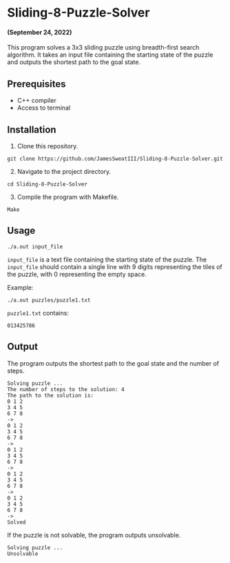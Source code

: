 # Sliding-8-Puzzle-Solver
#### (September 24, 2022)

This program solves a 3x3 sliding puzzle using breadth-first search algorithm. It takes an input file containing the starting state of the puzzle and outputs the shortest path to the goal state.

## Prerequisites

- C++ compiler
- Access to terminal

## Installation

1. Clone this repository.

``` 
git clone https://github.com/JamesSweatIII/Sliding-8-Puzzle-Solver.git
```

2. Navigate to the project directory.

``` 
cd Sliding-8-Puzzle-Solver
```
3. Compile the program with Makefile.
``` 
Make
```
## Usage

```
./a.out input_file
```
`input_file` is a text file containing the starting state of the puzzle. The `input_file` should contain a single line 
with 9 digits representing the tiles of the puzzle, with 0 representing the empty space.

Example:
``` 
./a.out puzzles/puzzle1.txt
```
`puzzle1.txt` contains:

``` 
013425786
```

## Output

The program outputs the shortest path to the goal state and the number of steps. 

``` 
Solving puzzle ...
The number of steps to the solution: 4
The path to the solution is: 
0 1 2 
3 4 5 
6 7 8 
->
0 1 2 
3 4 5 
6 7 8 
->
0 1 2 
3 4 5 
6 7 8 
->
0 1 2 
3 4 5 
6 7 8 
->
0 1 2 
3 4 5 
6 7 8 
->
Solved
```
If the puzzle is not solvable, the program outputs unsolvable.
``` 
Solving puzzle ...
Unsolvable
```